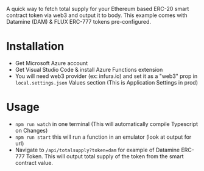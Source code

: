 A quick way to fetch total supply for your Ethereum based ERC-20 smart contract token via web3 and output it to body. This example comes with Datamine (DAM) & FLUX ERC-777 tokens pre-configured.

# Installation

- Get Microsoft Azure account
- Get Visual Studio Code & install Azure Functions extension 
- You will need web3 provider (ex: infura.io) and set it as a "web3" prop in `local.settings.json` Values section (This is Application Settings in prod)

# Usage

- `npm run watch` in one terminal (This will automatically compile Typescript on Changes)
- `npm run start` this will run a function in an emulator (look at output for url)
- Navigate to `/api/totalsupply?token=dam` for example of Datamine ERC-777 Token. This will output total supply of the token from the smart contract value.